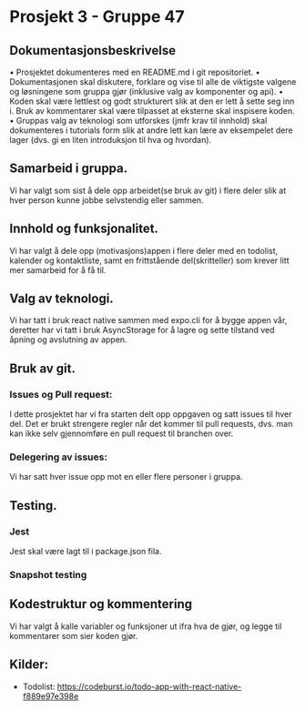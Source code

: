 # Prosjekt 3 - Gruppe 47
## Dokumentasjonsbeskrivelse
•	Prosjektet dokumenteres med en README.md i git repositoriet.
•	Dokumentasjonen skal diskutere, forklare og vise til alle de viktigste valgene og løsningene som gruppa gjør (inklusive valg av komponenter og api).
•	Koden skal være lettlest og godt strukturert slik at den er lett å sette seg inn i. Bruk av kommentarer skal være tilpasset at eksterne skal inspisere koden.
•	Gruppas valg av teknologi som utforskes (jmfr krav til innhold) skal dokumenteres i tutorials form slik at andre lett kan lære av eksempelet dere lager (dvs. gi en liten introduksjon til hva og hvordan).
## Samarbeid i gruppa.
Vi har valgt som sist å dele opp arbeidet(se bruk av git) i flere deler slik at hver person kunne jobbe selvstendig eller sammen.
## Innhold og funksjonalitet.
Vi har valgt å dele opp (motivasjons)appen i flere deler med en todolist, kalender og kontaktliste, samt en frittstående del(skritteller) som krever litt mer samarbeid for å få til.
## Valg av teknologi.
Vi har tatt i bruk react native sammen med expo.cli for å bygge appen vår, deretter har vi tatt i bruk AsyncStorage for å lagre og sette tilstand ved åpning og avslutning av appen.
## Bruk av git.
### Issues og Pull request:
I dette prosjektet har vi fra starten delt opp oppgaven og satt issues til hver del. Det er brukt strengere regler når det kommer til pull requests, dvs. man kan ikke selv gjennomføre en pull request til branchen over.
### Delegering av issues:
Vi har satt hver issue opp mot en eller flere personer i gruppa.
## Testing.
### Jest
Jest skal være lagt til i package.json fila.
### Snapshot testing
## Kodestruktur og kommentering
Vi har valgt å kalle variabler og funksjoner ut ifra hva de gjør, og legge til kommentarer som sier koden gjør.
## Kilder:
- Todolist: https://codeburst.io/todo-app-with-react-native-f889e97e398e
